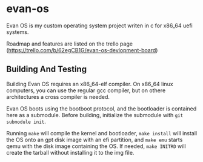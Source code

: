 # evan-os
Evan OS is my custom operating system project writen in c for x86_64 uefi systems.

Roadmap and features are listed on the trello page (https://trello.com/b/62egCB1G/evan-os-devlopment-board) 

## Building And Testing

Building Evan OS requires an x86_64-elf compiler. On x86_64 linux computers, you can use the regular gcc compiler, but on othere architectures a cross compiler is needed. 

Evan OS boots using the bootboot protocol, and the bootloader is contained here as a submodule. Before building, initialize the submodule with `git submodule init`.

Running `make` will compile the kernel and bootloader, `make install` will install the OS onto an gpt disk image with an efi partition, and `make emu` starts qemu with the disk image containing the OS. 
If needed, `make INITRD` will create the tarball without installing it to the img file.

